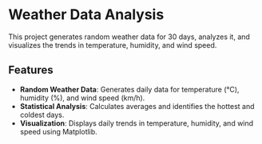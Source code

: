 
# Weather Data Analysis
This project generates random weather data for 30 days, analyzes it, and visualizes the trends in temperature, humidity, and wind speed.
## Features
- **Random Weather Data**: Generates daily data for temperature (°C), humidity (%), and wind speed (km/h).
- **Statistical Analysis**: Calculates averages and identifies the hottest and coldest days.
- **Visualization**: Displays daily trends in temperature, humidity, and wind speed using Matplotlib.

